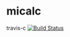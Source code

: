 # micalc

travis-c  [![Build Status](https://travis-ci.com/jdiegoisaza/micalc.svg?branch=master)](https://travis-ci.com/jdiegoisaza/micalc)

